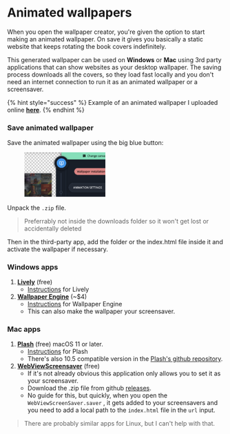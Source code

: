 # Animated wallpapers

When you open the wallpaper creator, you're given the option to start making an animated wallpaper. On save it gives you basically a static website that keeps rotating the book covers indefinitely.&#x20;

This generated wallpaper can be used on **Windows** or **Mac** using 3rd party applications that can show websites as your desktop wallpaper. The saving process downloads all the covers, so they load fast locally and you don't need an internet connection to run it as an animated wallpaper or a screensaver.

{% hint style="success" %}
Example of an animated wallpaper I uploaded online [**here**](https://joonaspaakko.github.io/ale-test-new/ale-animated-wallpaper-library/).
{% endhint %}

### Save animated wallpaper

Save the animated wallpaper using the big blue button:

<div align="left">

<figure><img src="../../../.gitbook/assets/animated-wallpaper-save.png" alt="" width="188"><figcaption></figcaption></figure>

</div>

Unpack the `.zip` file.&#x20;

> Preferrably not inside the downloads folder so it won't get lost or accidentally deleted

Then in the third-party app, add the folder or the index.html file inside it and activate the wallpaper if necessary.&#x20;

### **Windows apps**

1. [**Lively**](https://github.com/rocksdanister/lively) (free)&#x20;
   * [Instructions](lively.md) for Lively
2. [**Wallpaper Engine**](https://www.wallpaperengine.io) (\~$4)&#x20;
   * [Instructions](wallpaper-engine.md) for Wallpaper Engine
   * This can also make the wallpaper your screensaver.

### **Mac apps**

1. [**Plash**](https://sindresorhus.com/plash) (free) macOS 11 or later.&#x20;
   * [Instructions](plash.md) for Plash
   * There's also 10.5 compatible version in the [Plash's github repository](https://github.com/sindresorhus/Plash#download).
2. [**WebViewScreensaver**](https://github.com/liquidx/webviewscreensaver) (free)&#x20;
   * If it's not already obvious this application only allows you to set it as your screensaver.
   * Download the .zip file from github [releases](https://github.com/liquidx/webviewscreensaver/releases/latest).
   * No guide for this, but quickly, when you open the `WebViewScreenSaver.saver` , it gets added to your screensavers and you need to add a local path to the `index.html` file in the `url` input.

> There are probably similar apps for Linux, but I can't help with that.
